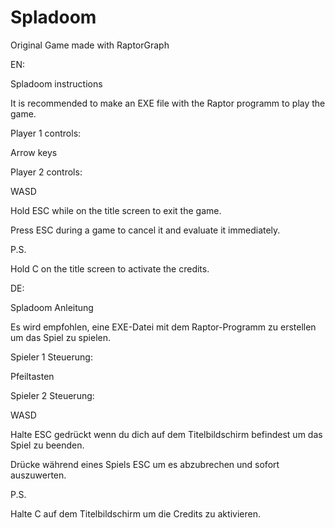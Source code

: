 # Spladoom
Original Game made with RaptorGraph

EN:

Spladoom instructions

It is recommended to make an EXE file with the Raptor programm to play the game.

Player 1 controls:

Arrow keys

Player 2 controls:

WASD

Hold ESC while on the title screen to exit the game.

Press ESC during a game to cancel it and evaluate it immediately.

P.S.

Hold C on the title screen to activate the credits.



DE:

Spladoom Anleitung

Es wird empfohlen, eine EXE-Datei mit dem Raptor-Programm zu erstellen um das Spiel zu spielen.

Spieler 1 Steuerung:

Pfeiltasten

Spieler 2 Steuerung:

WASD

Halte ESC gedrückt wenn du dich auf dem Titelbildschirm befindest um das Spiel zu beenden.

Drücke während eines Spiels ESC um es abzubrechen und sofort auszuwerten.

P.S.

Halte C auf dem Titelbildschirm um die Credits zu aktivieren.
